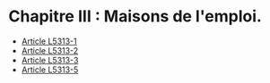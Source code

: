 # Chapitre III : Maisons de l'emploi.

* [Article L5313-1](./LEGIARTI000018767088.md)
* [Article L5313-2](./LEGIARTI000018767091.md)
* [Article L5313-3](./LEGIARTI000024040883.md)
* [Article L5313-5](./LEGIARTI000006903774.md)
